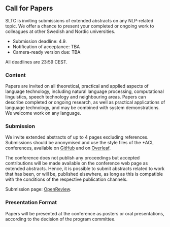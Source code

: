 ## Call for Papers

SLTC is inviting submissions of extended abstracts on any NLP-related topic. We offer a chance to present your completed or ongoing work to colleagues at other Swedish and Nordic universities. 

* Submission deadline: 4.9. 
* Notification of acceptance: TBA
* Camera-ready version due: TBA

All deadlines are 23:59 CEST.

### Content

Papers are invited on all theoretical, practical and applied aspects of language technology, including natural language processing, computational linguistics, speech technology and neighbouring areas. Papers can describe completed or ongoing research, as well as practical applications of language technology, and may be combined with system demonstrations. We welcome work on any language. 

### Submission 

We invite extended abstracts of up to 4 pages excluding references. Submissions should be anonymised and use the style files of the *ACL conferences, available on [GitHub](https://acl-org.github.io/ACLPUB/formatting.html) and on [Overleaf](https://www.overleaf.com/latex/templates/association-for-computational-linguistics-acl-conference/jvxskxpnznfj). 

The conference does not publish any proceedings but accepted contributions will be made available on the conference web page as extended abstracts. Hence, it is possible to submit abstracts related to work that has been, or will be, published elsewhere, as long as this is compatible with the conditions of the respective publication channels. 

Submission page: [OpenReview](https://openreview.net/group?id=STLC/2024/Conference#tab-your-consoles).

### Presentation Format

Papers will be presented at the conference as posters or oral presentations, according to the decision of the program committee. 
